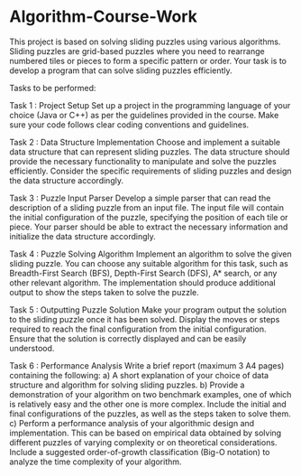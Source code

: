 # Algorithm-Course-Work
This project is based on solving sliding puzzles using various algorithms. Sliding puzzles are grid-based puzzles where you need to rearrange numbered tiles or pieces to form a specific pattern or order. Your task is to develop a program that can solve sliding puzzles efficiently.


Tasks to be performed:

Task 1 : Project Setup
Set up a project in the programming language of your choice (Java or C++) as per the guidelines provided in the course. Make sure your code follows clear coding conventions and guidelines.

Task 2 : Data Structure Implementation
Choose and implement a suitable data structure that can represent sliding puzzles. The data structure should provide the necessary functionality to manipulate and solve the puzzles efficiently. Consider the specific requirements of sliding puzzles and design the data structure accordingly.

Task 3 : Puzzle Input Parser
Develop a simple parser that can read the description of a sliding puzzle from an input file. The input file will contain the initial configuration of the puzzle, specifying the position of each tile or piece. Your parser should be able to extract the necessary information and initialize the data structure accordingly.

Task 4 : Puzzle Solving Algorithm
Implement an algorithm to solve the given sliding puzzle. You can choose any suitable algorithm for this task, such as Breadth-First Search (BFS), Depth-First Search (DFS), A* search, or any other relevant algorithm. The implementation should produce additional output to show the steps taken to solve the puzzle.

Task 5 : Outputting Puzzle Solution
Make your program output the solution to the sliding puzzle once it has been solved. Display the moves or steps required to reach the final configuration from the initial configuration. Ensure that the solution is correctly displayed and can be easily understood.

Task 6 : Performance Analysis
Write a brief report (maximum 3 A4 pages) containing the following:
a) A short explanation of your choice of data structure and algorithm for solving sliding puzzles.
b) Provide a demonstration of your algorithm on two benchmark examples, one of which is relatively easy and the other one is more complex. Include the initial and final configurations of the puzzles, as well as the steps taken to solve them.
c) Perform a performance analysis of your algorithmic design and implementation. This can be based on empirical data obtained by solving different puzzles of varying complexity or on theoretical considerations. Include a suggested order-of-growth classification (Big-O notation) to analyze the time complexity of your algorithm.

